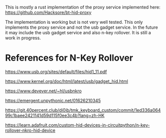 This is mostly a rust implementation of the proxy service implemented here: https://github.com/Hacksore/bt-hid-proxy

The implementation is working but is not very well tested. This only implements the proxy service and not the usb gadget service. In the future it may include the usb gadget service and also n-key rollover. It is still a work in progress.

# References for N-Key Rollover

https://www.usb.org/sites/default/files/hid1_11.pdf

https://www.kernel.org/doc/html/latest/usb/gadget_hid.html

https://www.devever.net/~hl/usbnkro

https://emergent.unpythonic.net/01626210345

https://git.40percent.club/di0ib/tmk_keyboard_custom/commit/1ed336a06499c1baee2421141d59d115f0ee3c4b?lang=zh-HK

https://learn.adafruit.com/custom-hid-devices-in-circuitpython/n-key-rollover-nkro-hid-device
